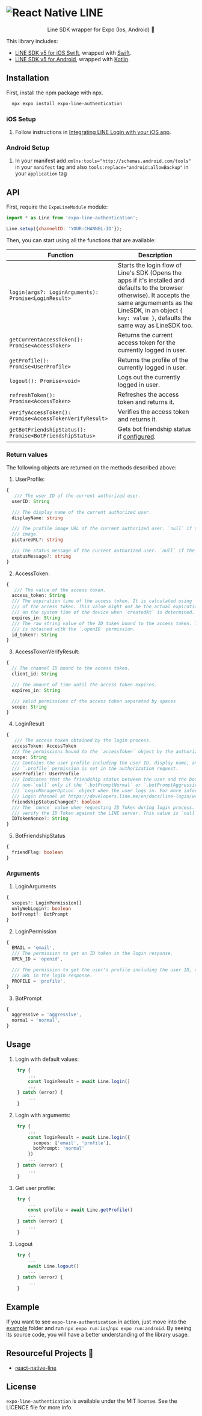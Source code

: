 # ![React Native LINE](/assets/github-banner.png)

<p align="center">
  Line SDK wrapper for Expo (Ios, Android) 🚀
</p>

This library includes:

- [LINE SDK v5 for iOS Swift](https://developers.line.biz/en/docs/ios-sdk/swift/overview/), wrapped with [Swift](https://developer.apple.com/swift/).
- [LINE SDK v5 for Android](https://developers.line.biz/en/docs/android-sdk/overview/), wrapped with [Kotlin](https://kotlinlang.org/).

## Installation

First, install the npm package with npx.

```bash
  npx expo install expo-line-authentication
```

### iOS Setup

1. Follow instructions in [Integrating LINE Login with your iOS app](https://developers.line.biz/en/docs/ios-sdk/swift/integrate-line-login/).

### Android Setup

1. In your manifest add `xmlns:tools="http://schemas.android.com/tools"` in your `manifest` tag and also `tools:replace="android:allowBackup"` in your `application` tag

## API

First, require the `ExpoLineModule` module:

```javascript
import * as Line from 'expo-line-authentication';

Line.setup({channelID: 'YOUR-CHANNEL-ID'});
```

Then, you can start using all the functions that are available:

| Function                                                 | Description                                                                                                                                                                                                                        |
| -------------------------------------------------------- | ---------------------------------------------------------------------------------------------------------------------------------------------------------------------------------------------------------------------------------- |
| `login(args?: LoginArguments): Promise<LoginResult>`     | Starts the login flow of Line's SDK (Opens the apps if it's installed and defaults to the browser otherwise). It accepts the same argumements as the LineSDK, in an object `{ key: value }`, defaults the same way as LineSDK too. |
| `getCurrentAccessToken(): Promise<AccessToken>`          | Returns the current access token for the currently logged in user.                                                                                                                                                                 |
| `getProfile(): Promise<UserProfile>`                     | Returns the profile of the currently logged in user.                                                                                                                                                                               |
| `logout(): Promise<void>`                                | Logs out the currently logged in user.                                                                                                                                                                                             |
| `refreshToken(): Promise<AccessToken>`                   | Refreshes the access token and returns it.                                                                                                                                                                                         |
| `verifyAccessToken(): Promise<AccessTokenVerifyResult>`  | Verifies the access token and returns it.                                                                                                                                                                                          |
| `getBotFriendshipStatus(): Promise<BotFriendshipStatus>` | Gets bot friendship status if [configured](https://developers.line.biz/en/docs/ios-sdk/swift/link-a-bot/).                                                                                                                         |

### Return values

The following objects are returned on the methods described above:

1. UserProfile:

```typescript
{
   /// The user ID of the current authorized user.
  userID: String

  /// The display name of the current authorized user.
  displayName: string

  /// The profile image URL of the current authorized user. `null` if the user has not set a profile
  /// image.
  pictureURL?: string

  /// The status message of the current authorized user. `null` if the user has not set a status message.
  statusMessage?: string
}
```

2. AccessToken:

```typescript
{
   /// The value of the access token.
  access_token: String
  /// The expiration time of the access token. It is calculated using `createdAt` and the validity period
  /// of the access token. This value might not be the actual expiration time because this value depends
  /// on the system time of the device when `createdAt` is determined.
  expires_in: String
  /// The raw string value of the ID token bound to the access token. The value exists only if the access token
  /// is obtained with the `.openID` permission.
  id_token?: String
}
```

3. AccessTokenVerifyResult:

```typescript
{
  // The channel ID bound to the access token.
  client_id: String

  /// The amount of time until the access token expires.
  expires_in: String

  /// Valid permissions of the access token separated by spaces
  scope: String
}
```

4. LoginResult

```typescript
{
   /// The access token obtained by the login process.
  accessToken: AccessToken
  /// The permissions bound to the `accessToken` object by the authorization process. Scope has them separated by spaces
  scope: String
  /// Contains the user profile including the user ID, display name, and so on. The value exists only when the
  /// `.profile` permission is set in the authorization request.
  userProfile?: UserProfile
  /// Indicates that the friendship status between the user and the bot changed during the login. This value is
  /// non-`null` only if the `.botPromptNormal` or `.botPromptAggressive` are specified as part of the
  /// `LoginManagerOption` object when the user logs in. For more information, see Linking a bot with your LINE
  /// Login channel at https://developers.line.me/en/docs/line-login/web/link-a-bot/.
  friendshipStatusChanged?: boolean
  /// The `nonce` value when requesting ID Token during login process. Use this value as a parameter when you
  /// verify the ID Token against the LINE server. This value is `null` if `.openID` permission is not requested.
  IDTokenNonce?: String
}
```

5. BotFriendshipStatus

```typescript
{
  friendFlag: boolean
}
```

### Arguments

1. LoginArguments

```typescript
{
  scopes?: LoginPermission[]
  onlyWebLogin?: boolean
  botPrompt?: BotPrompt
}
```

2. LoginPermission

```typescript
{
  EMAIL = 'email',
  /// The permission to get an ID token in the login response.
  OPEN_ID = 'openid',

  /// The permission to get the user's profile including the user ID, display name, and the profile image
  /// URL in the login response.
  PROFILE = 'profile',
}
```

3. BotPrompt

```typescript
{
  aggressive = 'aggressive',
  normal = 'normal',
}
```

## Usage

1. Login with default values:

```typescript
    try {
        ...
        const loginResult = await Line.login()
        ...
    } catch (error) {
        ...
    }
```

2. Login with arguments:

```typescript
    try {
        ...
        const loginResult = await Line.login({
          scopes: ['email', 'profile'],
          botPrompt: 'normal'
        })
        ...
    } catch (error) {
        ...
    }
```

3. Get user profile:

```typescript
    try {
        ...
        const profile = await Line.getProfile()
        ...
    } catch (error) {
        ...
    }
```

3. Logout

```typescript
    try {
        ...
        await Line.logout()
        ...
    } catch (error) {
        ...
    }
```

## Example

If you want to see `expo-line-authentication` in action, just move into the [example](/example) folder and run `npx expo run:ios`/`npx expo run:android`. By seeing its source code, you will have a better understanding of the library usage.


<!-- markdownlint-enable -->
<!-- prettier-ignore-end -->

<!-- ALL-CONTRIBUTORS-LIST:END -->

## Resourceful Projects 🌟
- [react-native-line](https://github.com/xmartlabs/react-native-line)

## License

`expo-line-authentication` is available under the MIT license. See the LICENCE file for more info.
